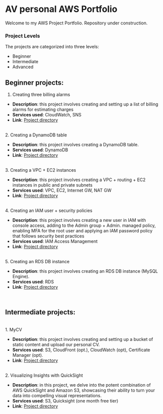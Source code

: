 # AV personal AWS Portfolio
Welcome to my AWS Project Portfolio. Repository under construction.
### Project Levels
The projects are categorized into three levels:
* Beginner
* Intermediate
* Advanced

## Beginner projects:

1. Creating three billing alarms
   
  - **Description**: this project involves creating and setting up a list of billing alarms for estimating charges
  - **Services used**: CloudWatch, SNS
  - **Link**: [Project directory](https://github.com/valerokucloud/aws_portfolio/blob/main/Beginner/1.%20Create%203%20alarms/3alarms.md)

<br>
2. Creating a DynamoDB table
  
  - **Description**: this project involves creating a DynamoDB table.
  - **Services used**: DynamoDB
  - **Link**: [Project directory](https://github.com/valerokucloud/aws_portfolio/blob/main/Beginner/2.%20Creating%20a%20DynamoDB%20table/ddb.md)

<br>
3. Creating a VPC + EC2 instances
  
  - **Description**: this project involves creating a VPC + routing + EC2 instances in public and private subnets
  - **Services used**: VPC, EC2, Internet GW, NAT GW
  - **Link**: [Project directory](https://github.com/valerokucloud/aws_portfolio/blob/main/Beginner/3.%20Creating%20a%20VPC%20%2B%20EC2%20instances/vpc%2Bec2.md)

<br>
4. Creating an IAM user + security policies
  
  - **Description**: this project involves creating a new user in IAM with console access, adding to the Admin group + Admin. managed policy, enabling MFA for the root user and applying an IAM password policy that follows security best practices
  - **Services used**: IAM Access Management
  - **Link**: [Project directory](https://github.com/valerokucloud/aws_portfolio/blob/main/Beginner/4.%20Creating%20an%20IAM%20user%20%2B%20security%20policies/4.%20IAM%20user.md)

<br>
5. Creating an RDS DB instance
  
  - **Description**: this project involves creating an RDS DB instance (MySQL Engine).
  - **Services used**: RDS
  - **Link**: [Project directory](https://github.com/valerokucloud/aws_portfolio/tree/main/Beginner/5.%20Creating%20an%20RDS%20DB%20instance)

<br>

## Intermediate projects:
<br>
1. MyCV
  
  - **Description**: this project involves creating and setting up a bucket of static content and upload our personal CV.
  - **Services used**: S3, CloudFront (opt.), CloudWatch (opt), Certificate Manager (opt).
  - **Link**: [Project directory](https://github.com/valerokucloud/aws_portfolio/blob/main/Intermediate/1.%20MyCV/MyCV.md)

<br>
2. Visualizing Insights with QuickSight
  
  - **Description**: in this project, we delve into the potent combination of AWS QuickSight and Amazon S3, showcasing their ability to turn your data into compelling visual representations.
  - **Services used**: S3, Quicksight (one month free tier)
  - **Link**: [Project directory](https://github.com/valerokucloud/aws_portfolio/blob/main/Intermediate/2.%20Visualizing%20Insights%20with%20QuickSight/Visualizing%20insights%20with%20Quicksight.md)

